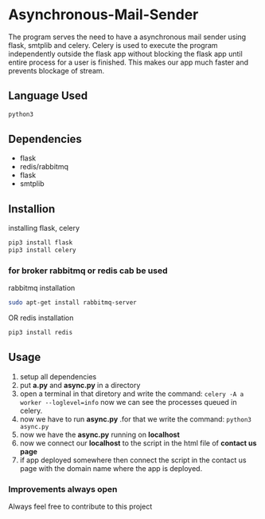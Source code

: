 # Asynchronous-Mail-Sender
The program serves the need to have a asynchronous mail sender using flask, smtplib and celery.
Celery is used to execute the program independently outside the flask app without blocking the flask app until 
entire process for a user is finished. This makes our app much faster and prevents blockage of stream.
## Language Used
```sh
python3
```
## Dependencies
* flask
* redis/rabbitmq
* flask
* smtplib
## Installion
installing flask, celery
```sh
pip3 install flask
pip3 install celery
```
### for broker rabbitmq or redis cab be used
rabbitmq installation
```sh
sudo apt-get install rabbitmq-server
```
OR 
redis installation
```sh
pip3 install redis
```
## Usage
1. setup all dependencies
2. put **a.py** and **async.py** in a directory
3. open a terminal in that diretory and write the command: ``` celery -A a worker --loglevel=info ```
   now we can see the processes queued in celery.
4. now we have to run **async.py** .for that we write the command: ``` python3 async.py ```
5. now we have the **async.py** running on **localhost**
6. now we connect our **localhost** to the script in the html file of **contact us page**
7. if app deployed somewhere then connect the script in the contact us page with the domain name where the app is deployed.

### Improvements always open
Always feel free to contribute to this project
